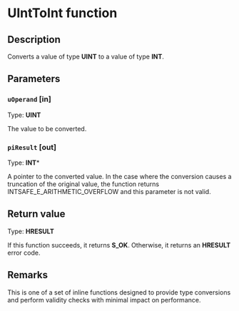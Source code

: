 # UIntToInt function

## Description

Converts a value of type **UINT** to a value of type **INT**.

## Parameters

### `uOperand` [in]

Type: **UINT**

The value to be converted.

### `piResult` [out]

Type: **INT***

A pointer to the converted value. In the case where the conversion causes a truncation of the original value, the function returns INTSAFE_E_ARITHMETIC_OVERFLOW and this parameter is not valid.

## Return value

Type: **HRESULT**

If this function succeeds, it returns **S_OK**. Otherwise, it returns an **HRESULT** error code.

## Remarks

This is one of a set of inline functions designed to provide type conversions and perform validity checks with minimal impact on performance.